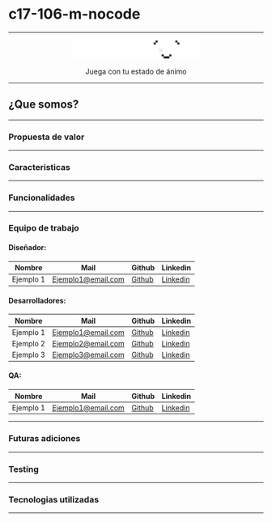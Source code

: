 # c17-106-m-nocode

--------------

<p align="center">
  <img src="logos/Logo Playmood.png" alt="Logo del proyecto" width="250">
</p>
<p align="center">Juega con tu estado de ánimo</p>

--------------
## ¿Que somos?

--------------
### Propuesta de valor
--------------
### Caracteristicas
--------------
### Funcionalidades
--------------
### Equipo de trabajo

#### Diseñador:
| Nombre   | Mail                | Github                                  | Linkedin                                |
|----------|---------------------|-----------------------------------------|-----------------------------------------|
| Ejemplo 1 | Ejemplo1@email.com  | [Github](enlace/al/perfil/github)   | [Linkedin](enlace/al/perfil/linkedin)|


#### Desarrolladores:
| Nombre   | Mail                | Github                                  | Linkedin                                |
|----------|---------------------|-----------------------------------------|-----------------------------------------|
| Ejemplo 1 | Ejemplo1@email.com  | [Github](enlace/al/perfil/github)    | [Linkedin](enlace/al/perfil/linkedin)|
| Ejemplo 2 | Ejemplo2@email.com  | [Github](enlace/al/perfil/github)    | [Linkedin](enlace/al/perfil/linkedin)|
| Ejemplo 3 | Ejemplo3@email.com  | [Github](enlace/al/perfil/github)    | [Linkedin](enlace/al/perfil/linkedin)|

#### QA:
| Nombre   | Mail                | Github                                  | Linkedin                                |
|----------|---------------------|-----------------------------------------|-----------------------------------------|
| Ejemplo 1 | Ejemplo1@email.com  | [Github](enlace/al/perfil/github)    | [Linkedin](enlace/al/perfil/linkedin)|

--------------
### Futuras adiciones
--------------
### Testing
--------------
### Tecnologias utilizadas
--------------
